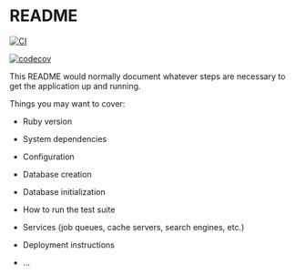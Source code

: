 # README

[![CI](https://github.com/charlottedibb/imposter-blog/actions/workflows/ci.yml/badge.svg)](https://github.com/charlottedibb/imposter-blog/actions/workflows/ci.yml)

[![codecov](https://codecov.io/gh/charlottedibb/imposter-blog/branch/main/graph/badge.svg?token=KCLS71THDJ)](https://codecov.io/gh/charlottedibb/imposter-blog)

This README would normally document whatever steps are necessary to get the
application up and running.

Things you may want to cover:

* Ruby version

* System dependencies

* Configuration

* Database creation

* Database initialization

* How to run the test suite

* Services (job queues, cache servers, search engines, etc.)

* Deployment instructions

* ...
